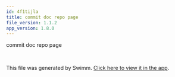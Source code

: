```yaml
---
id: 4f1tijla
title: commit doc repo page
file_version: 1.1.2
app_version: 1.8.0
---
```


commit doc repo page

<br/>

This file was generated by Swimm. [Click here to view it in the app](https://swimm-web-app.web.app/repos/Z2l0aHViJTNBJTNBTm9hUmVwbyUzQSUzQU5vYW96ZXI=/docs/4f1tijla).
